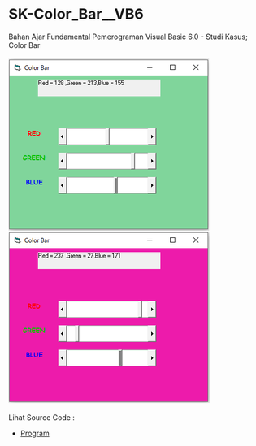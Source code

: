# SK-Color_Bar__VB6
Bahan Ajar Fundamental Pemerograman Visual Basic 6.0 - Studi Kasus; Color Bar<br><br>
<img src="https://github.com/RizkyKhapidsyah/SK-Color_Bar__VB6/blob/main/result/001.PNG">
<img src="https://github.com/RizkyKhapidsyah/SK-Color_Bar__VB6/blob/main/result/002.PNG"><br><br>
Lihat Source Code : <br>
- <a href="https://github.com/RizkyKhapidsyah/SK-Color_Bar__VB6/blob/main/Color%20Bar.frm">Program</a>
